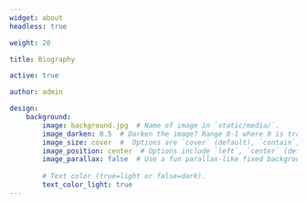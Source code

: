 ```yaml
---
widget: about
headless: true

weight: 20

title: Biography

active: true

author: admin

design:
    background:
        image: background.jpg  # Name of image in `static/media/`.
        image_darken: 0.5  # Darken the image? Range 0-1 where 0 is transparent and 1 is opaque.
        image_size: cover  #  Options are `cover` (default), `contain`, or `actual` size.
        image_position: center  # Options include `left`, `center` (default), or `right`.
        image_parallax: false  # Use a fun parallax-like fixed background effect? true/false
        
        # Text color (true=light or false=dark).
        text_color_light: true
---
```

